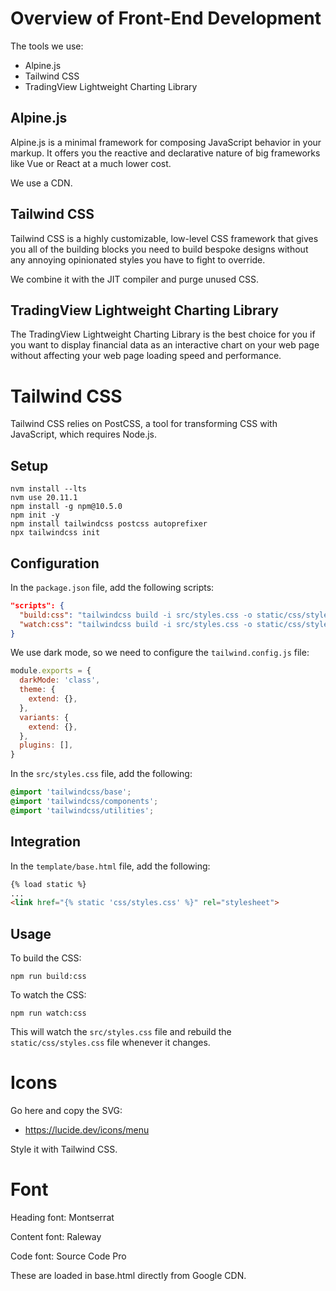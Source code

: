 # Overview of Front-End Development

The tools we use:

- Alpine.js
- Tailwind CSS
- TradingView Lightweight Charting Library

## Alpine.js

Alpine.js is a minimal framework for composing JavaScript behavior in your markup. It offers you the reactive and
declarative nature of big frameworks like Vue or React at a much lower cost.

We use a CDN.

## Tailwind CSS

Tailwind CSS is a highly customizable, low-level CSS framework that gives you all of the building blocks you need to
build bespoke designs without any annoying opinionated styles you have to fight to override.

We combine it with the JIT compiler and purge unused CSS.

## TradingView Lightweight Charting Library

The TradingView Lightweight Charting Library is the best choice for you if you want to display financial data as an
interactive chart on your web page without affecting your web page loading speed and performance.

# Tailwind CSS

Tailwind CSS relies on PostCSS, a tool for transforming CSS with JavaScript, which requires Node.js.

## Setup

```shell
nvm install --lts
nvm use 20.11.1
npm install -g npm@10.5.0
npm init -y
npm install tailwindcss postcss autoprefixer
npx tailwindcss init
```

## Configuration

In the `package.json` file, add the following scripts:

```json
"scripts": {
  "build:css": "tailwindcss build -i src/styles.css -o static/css/styles.css --minify",
  "watch:css": "tailwindcss build -i src/styles.css -o static/css/styles.css --watch"
}
```

We use dark mode, so we need to configure the `tailwind.config.js` file:

```javascript
module.exports = {
  darkMode: 'class',
  theme: {
    extend: {},
  },
  variants: {
    extend: {},
  },
  plugins: [],
}
```

In the `src/styles.css` file, add the following:

```css
@import 'tailwindcss/base';
@import 'tailwindcss/components';
@import 'tailwindcss/utilities';
```

## Integration

In the `template/base.html` file, add the following:

```html
{% load static %}
...
<link href="{% static 'css/styles.css' %}" rel="stylesheet">
```

## Usage

To build the CSS:

```shell
npm run build:css
```

To watch the CSS:

```shell
npm run watch:css
```

This will watch the `src/styles.css` file and rebuild the `static/css/styles.css` file whenever it changes.

# Icons

Go here and copy the SVG:

- https://lucide.dev/icons/menu

Style it with Tailwind CSS.

# Font

Heading font: Montserrat

Content font: Raleway

Code font: Source Code Pro

These are loaded in base.html directly from Google CDN.
